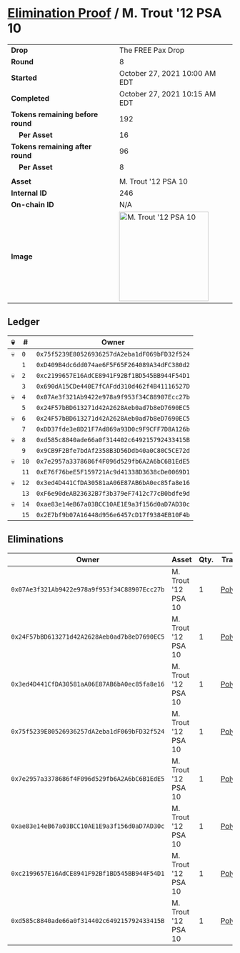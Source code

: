 # [Elimination Proof](./readme.md) / M. Trout &#039;12 PSA 10

|||
|---|---|
| **Drop** | The FREE Pax Drop |
| **Round** | 8 |
| **Started** | October 27, 2021 10:00 AM EDT |
| **Completed** | October 27, 2021 10:15 AM EDT |
| **Tokens remaining before round** | 192 |
| **&nbsp;&nbsp;&nbsp;&nbsp;Per Asset** | 16 |
| **Tokens remaining after round** | 96 |
| **&nbsp;&nbsp;&nbsp;&nbsp;Per Asset** | 8 |
| | |
| **Asset** | M. Trout &#039;12 PSA 10 |
| **Internal ID** | 246 |
| **On-chain ID** | N/A |
| **Image** | <img src="https://tcdn.blokpax.com/94aa4804-2e3b-4700-a0aa-ad617567a755/6c0baf8cc02e1e48ed28e2f3e6674ecb0f9d21346e11a73eeb5a4e61326db0f4.jpg" height="200" alt="M. Trout &#039;12 PSA 10" /> |

## Ledger

| 💀 | # | Owner |
| --- | --- | --- |
| 💀 | `0` | `0x75f5239E80526936257dA2eba1dF069bFD32f524` |
|  | `1` | `0xD409B4dc6dd074ae6F5F65F264089A34dFC380d2` |
| 💀 | `2` | `0xc2199657E16AdCE8941F92Bf1BD545BB944F54D1` |
|  | `3` | `0x690dA15CDe440E7fCAFdd310d462f4B41116527D` |
| 💀 | `4` | `0x07Ae3f321Ab9422e978a9f953f34C88907Ecc27b` |
|  | `5` | `0x24F57bBD613271d42A2628Aeb0ad7b8eD7690EC5` |
| 💀 | `6` | `0x24F57bBD613271d42A2628Aeb0ad7b8eD7690EC5` |
|  | `7` | `0xDD37fde3e8D21F7Ad869a93D0c9F9CFF7D8A126b` |
| 💀 | `8` | `0xd585c8840ade66a0f314402c649215792433415B` |
|  | `9` | `0x9CB9F2Bfe7bdAf2358B3D56Ddb40a0C80C5CE72d` |
| 💀 | `10` | `0x7e2957a3378686f4F096d529fb6A2A6bC6B1EdE5` |
|  | `11` | `0xE76f76beE5F159721Ac9d41338D3638cDe0069D1` |
| 💀 | `12` | `0x3ed4D441CfDA30581aA06E87AB6bA0ec85fa8e16` |
|  | `13` | `0xF6e90deAB23632B7f3b379eF7412c77cB0bdfe9d` |
| 💀 | `14` | `0xae83e14eB67a03BCC10AE1E9a3f156d0aD7AD30c` |
|  | `15` | `0x2E7bf9b07A16448d956e6457cD17f9384EB10F4b` |


## Eliminations

| Owner | Asset | Qty. | Transaction |
| --- | --- | --- | --- |
| `0x07Ae3f321Ab9422e978a9f953f34C88907Ecc27b` | M. Trout '12 PSA 10 | 1 | [Polygonscan](https://polygonscan.com/tx/0x349e52c11fb1a136cd59677b812e1d6891308b5d842ad6a3e2c2f1163506d94b) |
| `0x24F57bBD613271d42A2628Aeb0ad7b8eD7690EC5` | M. Trout '12 PSA 10 | 1 | [Polygonscan](https://polygonscan.com/tx/0x41cb1583987bbef2e2e26d099e78e94d7f462946b485a6ed050b007d167b6643) |
| `0x3ed4D441CfDA30581aA06E87AB6bA0ec85fa8e16` | M. Trout '12 PSA 10 | 1 | [Polygonscan](https://polygonscan.com/tx/0xf858e15672811c2362a37e0a9d51cb5b9b516a0099621222f0d80695f6c47f28) |
| `0x75f5239E80526936257dA2eba1dF069bFD32f524` | M. Trout '12 PSA 10 | 1 | [Polygonscan](https://polygonscan.com/tx/0x4522b5d95810b128d1c6590ecdd8098d9e3060b3bd323eaba24cd0b02efdac1c) |
| `0x7e2957a3378686f4F096d529fb6A2A6bC6B1EdE5` | M. Trout '12 PSA 10 | 1 | [Polygonscan](https://polygonscan.com/tx/0x599dcae7e17c62a9c99427ba6dc773393cbe961f9b5825ca1bbc3cdaeda682e4) |
| `0xae83e14eB67a03BCC10AE1E9a3f156d0aD7AD30c` | M. Trout '12 PSA 10 | 1 | [Polygonscan](https://polygonscan.com/tx/0xd58a69176a9cb4abb9bdfb84ada460fadf1da7ed048619d0bec2bae6b4abedbc) |
| `0xc2199657E16AdCE8941F92Bf1BD545BB944F54D1` | M. Trout '12 PSA 10 | 1 | [Polygonscan](https://polygonscan.com/tx/0x52f60ffdd584544c5653cff849f06801b08a4cc5242372300bfaa232dfe54369) |
| `0xd585c8840ade66a0f314402c649215792433415B` | M. Trout '12 PSA 10 | 1 | [Polygonscan](https://polygonscan.com/tx/0x968fd8ac29c43c3ab1c0ae891afd203706e88139ff0f0c2103f2a26f64efa688) |
